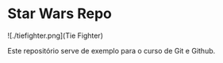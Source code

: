 # Star Wars Repo

![./tiefighter.png](Tie Fighter)

Este repositório serve de exemplo para o curso de Git e Github.